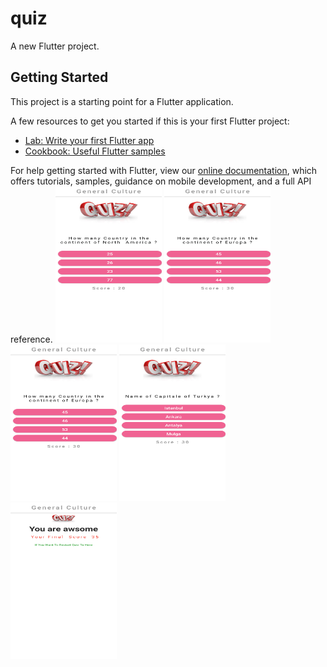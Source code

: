 # quiz

A new Flutter project.

## Getting Started

This project is a starting point for a Flutter application.

A few resources to get you started if this is your first Flutter project:

- [Lab: Write your first Flutter app](https://flutter.dev/docs/get-started/codelab)
- [Cookbook: Useful Flutter samples](https://flutter.dev/docs/cookbook)

For help getting started with Flutter, view our
[online documentation](https://flutter.dev/docs), which offers tutorials,
samples, guidance on mobile development, and a full API reference.
<img src="photo/Screenshot_1610409610.png" alt="1" width="170" height="250">
<img src="photo/Screenshot_1610409628.png" alt="1" width="170" height="250">
<img src="photo/Screenshot_1610409629.png" alt="1" width="170" height="250">
<img src="photo/Screenshot_1610409641.png" alt="1" width="170" height="250">
<img src="photo/Screenshot_1610409647.png" alt="1" width="170" height="250">
